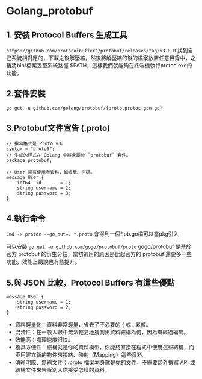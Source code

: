 # Golang_protobuf
## 1. 安裝 Protocol Buffers 生成工具
```https://github.com/protocolbuffers/protobuf/releases/tag/v3.0.0```
找到自己系統相對應的，下載之後解壓縮，然後將解壓縮的後的檔案放置任意目錄中，之後將bin/檔案丟至系統路徑 $PATH，這樣我們就能夠在終端機執行protoc.exe的功能。
## 2.套件安裝
```go get -u github.com/golang/protobuf/{proto,protoc-gen-go}```

## 3.Protobuf文件宣告 (.proto)
```
// 撰寫格式是 Proto v3。
syntax = "proto3";  
// 生成的程式在 Golang 中將會屬於 `protobuf` 套件。
package protobuf;

// User 帶有使用者資料，如帳號、密碼。
message User {  
    int64  id       = 1;
    string username = 2;
    string password = 3;
}
```

## 4.執行命令
```Cmd -> protoc --go_out=. *.proto```
會得到一個*.pb.go檔可以當pkg引入

可以安裝
```go get -u github.com/gogo/protobuf/proto```
gogo/protobuf 是基於官方 protobuf 的衍生分歧，當初選用的原因是比起官方的 protobuf 還要多一些功能，效能上聽說也有些提升。

## 5.與 JSON 比較，Protocol Buffers 有這些優點

```
message User {  
    string username = 1;
    string password = 2;
}
```
* 資料輕量化：資料非常輕量，省去了不必要的 { 或 : 累贅。
* 混淆性：在一般人眼中無法輕易地猜測出資料結構為何，因為有經過編碼。
* 效能高：處理速度很快。
* 極具方便性：結構就是你的資料模型，你能夠直接在程式中使用這些結構，而不用建立新的物件來接納、映射（Mapping）這些資料。
* 清晰明瞭、無需文件：.proto 檔案本身就是你的文件，不需要額外撰寫 API 或結構文件來告訴別人你接受怎樣的資料。
